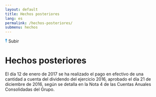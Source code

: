 ```yaml
---
layout: default
title: Hechos posteriores
lang: es
permalink: /hechos-posteriores/
submenu: hechos
---
```


<div class="content-up">
  <svg width="7px" height="13px" viewBox="549 466 7 13" version="1.1" xmlns="http://www.w3.org/2000/svg" xmlns:xlink="http://www.w3.org/1999/xlink">>
    <path d="M553.182154,468.846581 L553.182154,478.030459 L551.849945,478.030459 L551.849945,468.846581 L550.708641,471.409992 L549.491608,470.868134 L551.65904,466 L551.849945,466.084996 L551.849945,466.040578 L553.182154,466.040578 L553.182154,466.084996 L553.373059,466 L555.540492,470.868134 L554.323459,471.409992 L553.182154,468.846581 Z" id="Combined-Shape" stroke="none" fill="#0087D2" fill-rule="evenodd"></path>
  </svg>
  Subir
</div>

# Hechos posteriores 

El día 12 de enero de 2017 se ha realizado el pago en efectivo de una
cantidad a cuenta del dividendo del ejercicio 2016, aprobado el día 21
de diciembre de 2016, según se detalla en la Nota 4 de las Cuentas
Anuales Consolidadas del Grupo.